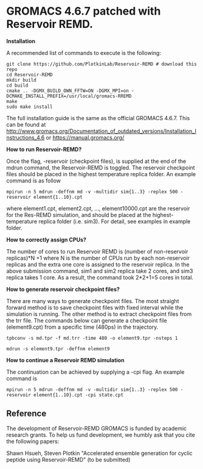 # GROMACS 4.6.7 patched with Reservoir REMD.

**Installation**

A recommended list of commands to execute is the following:
```
git clone https://github.com/PlotkinLab/Reservoir-REMD # download this repo
cd Reservoir-REMD
mkdir build
cd build 
cmake .. -DGMX_BUILD_OWN_FFTW=ON -DGMX_MPI=on -DCMAKE_INSTALL_PREFIX=/usr/local/gromacs-RREMD
make
sudo make install
```

The full installation guide is the same as the official GROMACS 4.6.7. This can be found at
http://www.gromacs.org/Documentation_of_outdated_versions/Installation_Instructions_4.6 or https://manual.gromacs.org/


**How to run Reservoir-REMD?**

Once the flag, -reservoir (checkpoint files), is supplied at the end of the mdrun command, the Reservoir-REMD is toggled. The reservoir checkpoint files should be placed in the highest temperature replica folder. An example command is as follow

`mpirun -n 5 mdrun -deffnm md -v -multidir sim{1..3} -replex 500 -reservoir element{1..10}.cpt`

where element1.cpt, element2.cpt, ..., element10000.cpt are the reservoir for the Res-REMD simulation, and should be placed at the highest-temperature replica folder (i.e. sim3). For detail, see examples in example folder.

**How to correctly assign CPUs?**

The number of cores to run Reservoir REMD is (number of non-reservoir replicas)\*N +1 where N is the number of CPUs run by each non-reservoir replicas and the extra one core is assigned to the reservoir replica. In the above submission command, sim1 and sim2 replica take 2 cores, and sim3 replica takes 1 core. As a result, the command took 2\*2+1=5 cores in total.

**How to generate reservoir checkpoint files?**

There are many ways to generate checkpoint files. The most straight forward method is to save checkpoint files with fixed interval while the simulation is running. The other method is to extract checkpoint files from the trr file. The commands below can generate a checkpoint file (element9.cpt) from a specific time (480ps) in the trajectory.

`tpbconv -s md.tpr -f md.trr -time 480 -o element9.tpr -nsteps 1`

`mdrun -s element9.tpr -deffnm element9`

**How to continue a Reservoir REMD simulation**

The continuation can be achieved by supplying a -cpi flag. An example command is

`mpirun -n 5 mdrun -deffnm md -v -multidir sim{1..3} -replex 500 -reservoir element{1..10}.cpt -cpi state.cpt`

## Reference

The development of Reservoir-REMD GROMACS is funded by academic research grants. To help us fund development, we humbly ask that you cite the following papers:

Shawn Hsueh, Steven Plotkin "Accelerated ensemble generation for cyclic peptide using Reservoir-REMD" (to be submitted)
